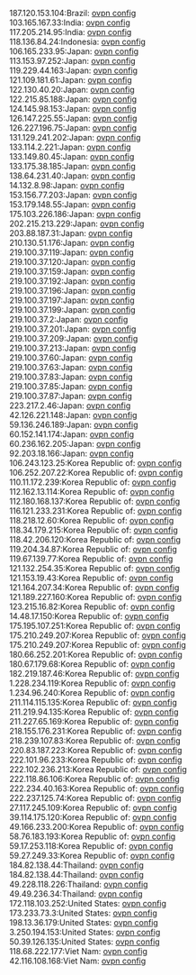 187.120.153.104:Brazil: [ovpn config](vpn/187_120_153_104.ovpn)  
103.165.167.33:India: [ovpn config](vpn/103_165_167_33.ovpn)  
117.205.214.95:India: [ovpn config](vpn/117_205_214_95.ovpn)  
118.136.84.24:Indonesia: [ovpn config](vpn/118_136_84_24.ovpn)  
106.165.233.95:Japan: [ovpn config](vpn/106_165_233_95.ovpn)  
113.153.97.252:Japan: [ovpn config](vpn/113_153_97_252.ovpn)  
119.229.44.163:Japan: [ovpn config](vpn/119_229_44_163.ovpn)  
121.109.181.61:Japan: [ovpn config](vpn/121_109_181_61.ovpn)  
122.130.40.20:Japan: [ovpn config](vpn/122_130_40_20.ovpn)  
122.215.85.188:Japan: [ovpn config](vpn/122_215_85_188.ovpn)  
124.145.98.153:Japan: [ovpn config](vpn/124_145_98_153.ovpn)  
126.147.225.55:Japan: [ovpn config](vpn/126_147_225_55.ovpn)  
126.227.196.75:Japan: [ovpn config](vpn/126_227_196_75.ovpn)  
131.129.241.202:Japan: [ovpn config](vpn/131_129_241_202.ovpn)  
133.114.2.221:Japan: [ovpn config](vpn/133_114_2_221.ovpn)  
133.149.80.45:Japan: [ovpn config](vpn/133_149_80_45.ovpn)  
133.175.38.185:Japan: [ovpn config](vpn/133_175_38_185.ovpn)  
138.64.231.40:Japan: [ovpn config](vpn/138_64_231_40.ovpn)  
14.132.8.98:Japan: [ovpn config](vpn/14_132_8_98.ovpn)  
153.156.77.203:Japan: [ovpn config](vpn/153_156_77_203.ovpn)  
153.179.148.55:Japan: [ovpn config](vpn/153_179_148_55.ovpn)  
175.103.226.186:Japan: [ovpn config](vpn/175_103_226_186.ovpn)  
202.215.213.229:Japan: [ovpn config](vpn/202_215_213_229.ovpn)  
203.88.187.31:Japan: [ovpn config](vpn/203_88_187_31.ovpn)  
210.130.51.176:Japan: [ovpn config](vpn/210_130_51_176.ovpn)  
219.100.37.119:Japan: [ovpn config](vpn/219_100_37_119.ovpn)  
219.100.37.120:Japan: [ovpn config](vpn/219_100_37_120.ovpn)  
219.100.37.159:Japan: [ovpn config](vpn/219_100_37_159.ovpn)  
219.100.37.192:Japan: [ovpn config](vpn/219_100_37_192.ovpn)  
219.100.37.196:Japan: [ovpn config](vpn/219_100_37_196.ovpn)  
219.100.37.197:Japan: [ovpn config](vpn/219_100_37_197.ovpn)  
219.100.37.199:Japan: [ovpn config](vpn/219_100_37_199.ovpn)  
219.100.37.2:Japan: [ovpn config](vpn/219_100_37_2.ovpn)  
219.100.37.201:Japan: [ovpn config](vpn/219_100_37_201.ovpn)  
219.100.37.209:Japan: [ovpn config](vpn/219_100_37_209.ovpn)  
219.100.37.213:Japan: [ovpn config](vpn/219_100_37_213.ovpn)  
219.100.37.60:Japan: [ovpn config](vpn/219_100_37_60.ovpn)  
219.100.37.63:Japan: [ovpn config](vpn/219_100_37_63.ovpn)  
219.100.37.83:Japan: [ovpn config](vpn/219_100_37_83.ovpn)  
219.100.37.85:Japan: [ovpn config](vpn/219_100_37_85.ovpn)  
219.100.37.87:Japan: [ovpn config](vpn/219_100_37_87.ovpn)  
223.217.2.46:Japan: [ovpn config](vpn/223_217_2_46.ovpn)  
42.126.221.148:Japan: [ovpn config](vpn/42_126_221_148.ovpn)  
59.136.246.189:Japan: [ovpn config](vpn/59_136_246_189.ovpn)  
60.152.141.174:Japan: [ovpn config](vpn/60_152_141_174.ovpn)  
60.236.162.205:Japan: [ovpn config](vpn/60_236_162_205.ovpn)  
92.203.18.166:Japan: [ovpn config](vpn/92_203_18_166.ovpn)  
106.243.123.25:Korea Republic of: [ovpn config](vpn/106_243_123_25.ovpn)  
106.252.207.22:Korea Republic of: [ovpn config](vpn/106_252_207_22.ovpn)  
110.11.172.239:Korea Republic of: [ovpn config](vpn/110_11_172_239.ovpn)  
112.162.13.114:Korea Republic of: [ovpn config](vpn/112_162_13_114.ovpn)  
112.180.168.137:Korea Republic of: [ovpn config](vpn/112_180_168_137.ovpn)  
116.121.233.231:Korea Republic of: [ovpn config](vpn/116_121_233_231.ovpn)  
118.218.12.60:Korea Republic of: [ovpn config](vpn/118_218_12_60.ovpn)  
118.34.179.215:Korea Republic of: [ovpn config](vpn/118_34_179_215.ovpn)  
118.42.206.120:Korea Republic of: [ovpn config](vpn/118_42_206_120.ovpn)  
119.204.34.87:Korea Republic of: [ovpn config](vpn/119_204_34_87.ovpn)  
119.67.139.77:Korea Republic of: [ovpn config](vpn/119_67_139_77.ovpn)  
121.132.254.35:Korea Republic of: [ovpn config](vpn/121_132_254_35.ovpn)  
121.153.19.43:Korea Republic of: [ovpn config](vpn/121_153_19_43.ovpn)  
121.164.207.34:Korea Republic of: [ovpn config](vpn/121_164_207_34.ovpn)  
121.189.227.160:Korea Republic of: [ovpn config](vpn/121_189_227_160.ovpn)  
123.215.16.82:Korea Republic of: [ovpn config](vpn/123_215_16_82.ovpn)  
14.48.17.150:Korea Republic of: [ovpn config](vpn/14_48_17_150.ovpn)  
175.195.107.251:Korea Republic of: [ovpn config](vpn/175_195_107_251.ovpn)  
175.210.249.207:Korea Republic of: [ovpn config](vpn/175_210_249_207.ovpn)  
175.210.249.207:Korea Republic of: [ovpn config](vpn/175_210_249_207.ovpn)  
180.66.252.201:Korea Republic of: [ovpn config](vpn/180_66_252_201.ovpn)  
180.67.179.68:Korea Republic of: [ovpn config](vpn/180_67_179_68.ovpn)  
182.219.187.46:Korea Republic of: [ovpn config](vpn/182_219_187_46.ovpn)  
1.228.234.119:Korea Republic of: [ovpn config](vpn/1_228_234_119.ovpn)  
1.234.96.240:Korea Republic of: [ovpn config](vpn/1_234_96_240.ovpn)  
211.114.115.135:Korea Republic of: [ovpn config](vpn/211_114_115_135.ovpn)  
211.219.94.135:Korea Republic of: [ovpn config](vpn/211_219_94_135.ovpn)  
211.227.65.169:Korea Republic of: [ovpn config](vpn/211_227_65_169.ovpn)  
218.155.176.231:Korea Republic of: [ovpn config](vpn/218_155_176_231.ovpn)  
218.239.107.83:Korea Republic of: [ovpn config](vpn/218_239_107_83.ovpn)  
220.83.187.223:Korea Republic of: [ovpn config](vpn/220_83_187_223.ovpn)  
222.101.96.233:Korea Republic of: [ovpn config](vpn/222_101_96_233.ovpn)  
222.102.236.213:Korea Republic of: [ovpn config](vpn/222_102_236_213.ovpn)  
222.118.86.106:Korea Republic of: [ovpn config](vpn/222_118_86_106.ovpn)  
222.234.40.163:Korea Republic of: [ovpn config](vpn/222_234_40_163.ovpn)  
222.237.125.74:Korea Republic of: [ovpn config](vpn/222_237_125_74.ovpn)  
27.117.245.109:Korea Republic of: [ovpn config](vpn/27_117_245_109.ovpn)  
39.114.175.120:Korea Republic of: [ovpn config](vpn/39_114_175_120.ovpn)  
49.166.233.200:Korea Republic of: [ovpn config](vpn/49_166_233_200.ovpn)  
58.76.183.193:Korea Republic of: [ovpn config](vpn/58_76_183_193.ovpn)  
59.17.253.118:Korea Republic of: [ovpn config](vpn/59_17_253_118.ovpn)  
59.27.249.33:Korea Republic of: [ovpn config](vpn/59_27_249_33.ovpn)  
184.82.138.44:Thailand: [ovpn config](vpn/184_82_138_44.ovpn)  
184.82.138.44:Thailand: [ovpn config](vpn/184_82_138_44.ovpn)  
49.228.118.226:Thailand: [ovpn config](vpn/49_228_118_226.ovpn)  
49.49.236.34:Thailand: [ovpn config](vpn/49_49_236_34.ovpn)  
172.118.103.252:United States: [ovpn config](vpn/172_118_103_252.ovpn)  
173.233.73.3:United States: [ovpn config](vpn/173_233_73_3.ovpn)  
198.13.36.179:United States: [ovpn config](vpn/198_13_36_179.ovpn)  
3.250.194.153:United States: [ovpn config](vpn/3_250_194_153.ovpn)  
50.39.126.135:United States: [ovpn config](vpn/50_39_126_135.ovpn)  
118.68.222.177:Viet Nam: [ovpn config](vpn/118_68_222_177.ovpn)  
42.116.108.168:Viet Nam: [ovpn config](vpn/42_116_108_168.ovpn)  
